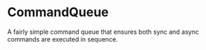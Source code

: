 # CommandQueue

A fairly simple command queue that ensures both sync and async commands are executed in sequence.